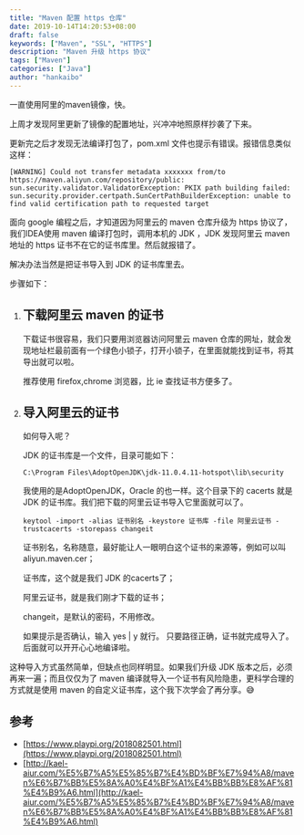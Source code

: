 ```yaml
---
title: "Maven 配置 https 仓库"
date: 2019-10-14T14:20:53+08:00
draft: false
keywords: ["Maven", "SSL", "HTTPS"]
description: "Maven 升级 https 协议"
tags: ["Maven"]
categories: ["Java"]
author: "hankaibo"
---
```

一直使用阿里的maven镜像，快。

上周才发现阿里更新了镜像的配置地址，兴冲冲地照原样抄袭了下来。

更新完之后才发现无法编译打包了，pom.xml 文件也提示有错误。报错信息类似这样：
```shell script
[WARNING] Could not transfer metadata xxxxxxx from/to https://maven.aliyun.com/repository/public: sun.security.validator.ValidatorException: PKIX path building failed: sun.security.provider.certpath.SunCertPathBuilderException: unable to find valid certification path to requested target
```
面向 google 编程之后，才知道因为阿里云的 maven 仓库升级为 https 协议了，我们IDEA使用 maven 编译打包时，调用本机的 JDK ，JDK 发现阿里云 maven 地址的 https 证书不在它的证书库里。然后就报错了。

解决办法当然是把证书导入到 JDK 的证书库里去。

步骤如下：

1. ## 下载阿里云 maven 的证书

    下载证书很容易，我们只要用浏览器访问阿里云 maven 仓库的网址，就会发现地址栏最前面有一个绿色小锁子，打开小锁子，在里面就能找到证书，将其导出就可以啦。
    
    推荐使用 firefox,chrome 浏览器，比 ie 查找证书方便多了。
    
2. ## 导入阿里云的证书

    如何导入呢？
    
    JDK 的证书库是一个文件，目录可能如下：
    ```shell script
    C:\Program Files\AdoptOpenJDK\jdk-11.0.4.11-hotspot\lib\security
    ```
    我使用的是AdoptOpenJDK，Oracle 的也一样。这个目录下的 cacerts 就是 JDK 的证书库。我们把下载的阿里云证书导入它里面就可以了。
    
    
    ```shell script
    keytool -import -alias 证书别名 -keystore 证书库 -file 阿里云证书 -trustcacerts -storepass changeit
    ```
    证书别名，名称随意，最好能让人一眼明白这个证书的来源等，例如可以叫 aliyun.maven.cer；
    
    证书库，这个就是我们 JDK 的cacerts了；
    
    阿里云证书，就是我们刚才下载的证书；
    
    changeit，是默认的密码，不用修改。
    
    如果提示是否确认，输入 yes | y 就行。
    只要路径正确，证书就完成导入了。后面就可以开开心心地编译啦。
    
这种导入方式虽然简单，但缺点也同样明显。如果我们升级 JDK 版本之后，必须再来一遍；而且仅仅为了 maven 编译就导入一个证书有风险隐患，更科学合理的方式就是使用 maven 的自定义证书库，这个我下次学会了再分享。😅
    
## 参考
* [https://www.playpi.org/2018082501.html](https://www.playpi.org/2018082501.html)
* [http://kael-aiur.com/%E5%B7%A5%E5%85%B7%E4%BD%BF%E7%94%A8/maven%E6%B7%BB%E5%8A%A0%E4%BF%A1%E4%BB%BB%E8%AF%81%E4%B9%A6.html](http://kael-aiur.com/%E5%B7%A5%E5%85%B7%E4%BD%BF%E7%94%A8/maven%E6%B7%BB%E5%8A%A0%E4%BF%A1%E4%BB%BB%E8%AF%81%E4%B9%A6.html)
    
    


